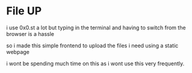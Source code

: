 
# File UP

i use 0x0.st a lot but typing in the terminal and having to switch from the browser is a hassle

so i made this simple frontend to upload the files i need using a static webpage

i wont be spending much time on this as i wont use this very frequently.